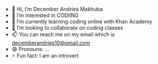 - 👋 Hi, I’m December Andries Makhuba
- 👀 I’m interested in CODIING
- 🌱 I’m currently learning coding online with Khan Academy
- 💞️ I’m looking to collaborate on coding classes
- 📫 You can reach me on my email which is decemberandries10@gmail.com
- 😄 Pronouns: ...
- ⚡ Fun fact: I am an introvert 

<!---
December051/December051 is a ✨ special ✨ repository because its `README.md` (this file) appears on your GitHub profile.
You can click the Preview link to take a look at your changes.
--->
